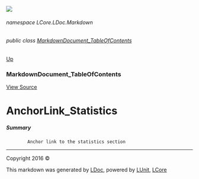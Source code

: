 ![](Content/LDoc-banner-small.png "")

###### namespace LCore.LDoc.Markdown

###### public class [MarkdownDocument_TableOfContents](docs/MarkdownDocument_TableOfContents.md)
[Up](docs/MarkdownDocument_TableOfContents.md)

### MarkdownDocument_TableOfContents
[View Source](Markdown/Generators/MarkdownDocument_TableOfContents.cs)

# AnchorLink_Statistics

##### Summary

            Anchor link to the statistics section
            



---

Copyright 2016 &copy; [](../README.md) [](../TableOfContents.md)

This markdown was generated by [LDoc](https://github.com/CodeSingularity/LDoc), powered by [LUnit](https://github.com/CodeSingularity/LUnit), [LCore](https://github.com/CodeSingularity/LCore)
